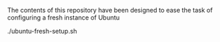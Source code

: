 The contents of this repository have been designed to ease the task of configuring a fresh instance of Ubuntu

./ubuntu-fresh-setup.sh

